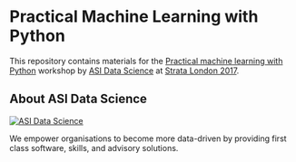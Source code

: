 # Practical Machine Learning with Python

This repository contains materials for the [Practical machine learning with
Python][workshop] workshop by [ASI Data Science][ASI] at [Strata London
2017][strata].

## About ASI Data Science

[![ASI Data Science](https://cloud.githubusercontent.com/assets/5845679/19309499/140ca760-907d-11e6-9234-4601a6a516ca.png)][ASI]

We empower organisations to become more data-driven by providing first class
software, skills, and advisory solutions.

[ASI]: https://www.asidatascience.com/
[strata]: https://conferences.oreilly.com/strata/strata-eu
[workshop]: https://conferences.oreilly.com/strata/strata-eu/public/schedule/detail/57816
